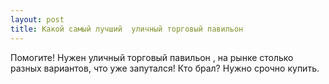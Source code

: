 ```yaml
---
layout: post 
title: Какой самый лучший  уличный торговый павильон 
--- 
```

Помогите! Нужен  уличный торговый павильон , на рынке столько разных вариантов, что уже запутался! Кто брал? Нужно срочно купить.
